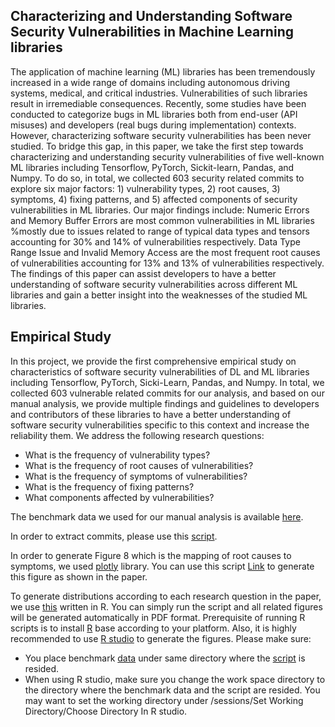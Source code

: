 ## Characterizing and Understanding Software Security Vulnerabilities in Machine Learning libraries

The application of machine learning (ML) libraries has been tremendously increased in a wide range of domains including autonomous driving systems, medical, and critical industries. 
Vulnerabilities of such libraries result in irremediable consequences. Recently, some studies have been conducted to categorize bugs in ML libraries both from end-user (API misuses) and developers (real bugs during implementation) contexts. However, characterizing software security vulnerabilities has been never studied. To bridge this gap, in this paper, we take the first step towards characterizing and understanding security vulnerabilities of five well-known ML libraries including Tensorflow, PyTorch, Sickit-learn, Pandas, and Numpy. To do so, in total, we collected 603 security related commits to explore six major factors: 1) vulnerability types, 2) root causes, 3) symptoms, 4) fixing patterns, and 5) affected components of security vulnerabilities in ML libraries. Our major findings include: Numeric Errors and Memory Buffer Errors are most common vulnerabilities in ML libraries %mostly due to issues related to range of typical data types and tensors
accounting for 30\% and 14\% of vulnerabilities respectively. Data Type Range Issue and Invalid Memory Access are the most frequent root causes of vulnerabilities accounting for 13\% and 13\% of vulnerabilities respectively. The findings of this paper can assist developers to have a better understanding of software security vulnerabilities across different ML libraries and gain a better insight into the weaknesses of the studied ML libraries. 

## Empirical Study
In this project, we provide the first comprehensive empirical study on characteristics of software security vulnerabilities of DL and ML libraries including Tensorflow, PyTorch, Sicki-Learn, Pandas, and Numpy. In total, we collected 603 vulnerable related commits for our analysis, and based on our manual analysis, we provide multiple findings and guidelines to developers and contributors of these libraries to have a better understanding of software security vulnerabilities specific to this context and increase the reliability them. We address the following research questions:

* What is the frequency of vulnerability types?
* What is the frequency of root causes of vulnerabilities?
* What is the frequency of symptoms of vulnerabilities?
* What is the frequency of fixing patterns?
* What components affected by vulnerabilities?

The benchmark data we used for our manual analysis is available [here](https://github.com/cse19922021/Deep-Learning-Security-Vulnerabilities/blob/main/benchmark.csv).

In order to extract commits, please use this [script](https://github.com/cse19922021/Deep-Learning-Security-Vulnerabilities/blob/main/fetch_commits.py).

In order to generate Figure 8 which is the mapping of root causes to symptoms, we used [plotly](https://plotly.com/) library. You can use this script [Link](https://cse19922021.github.io/Deep-Learning-Security-Vulnerabilities/rootcauseSymptom.html) to generate this figure as shown in the paper.

To generate distributions according to each research question in the paper, we use [this](https://github.com/cse19922021/Deep-Learning-Security-Vulnerabilities/blob/main/generate_figs.R) written in R. You can simply run the script and all related figures will be generated automatically in PDF format. Prerequisite of running R scripts is to install [R](https://www.r-project.org/) base according to your platform. Also, it is highly recommended to use [R studio](https://www.rstudio.com/) to generate the figures. Please make sure:

* You place benchmark [data](https://github.com/cse19922021/Deep-Learning-Security-Vulnerabilities/blob/main/benchmarkData.csv) under same directory where the [script](https://github.com/cse19922021/Deep-Learning-Security-Vulnerabilities/blob/main/generate_figs.R) is resided.
* When using R studio, make sure you change the work space directory to the directory where the benchmark data and the script are resided. You may want to set the working directory under /sessions/Set Working Directory/Choose Directory In R studio. 
